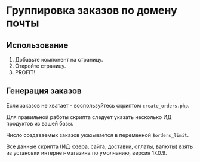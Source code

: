 # Группировка заказов по домену почты

## Использование
1. Добавьте компонент на страницу.
2. Откройте страницу.
3. PROFIT!

## Генерация заказов
Если заказов не хватает - воспользуйтесь скриптом  `create_orders.php`.

Для правильной работы скрипта следует указать несколько ИД продуктов из вашей базы.

Число создаваемых заказов указывается в переменной `$orders_limit`.

Все данные скрипта (ИД юзера, сайта, доставки, оплаты, валюты) взяты из установки интернет-магазина по умолчанию, версия 17.0.9.
